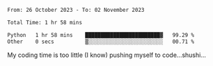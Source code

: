


<!--START_SECTION:waka-->

```txt
From: 26 October 2023 - To: 02 November 2023

Total Time: 1 hr 58 mins

Python   1 hr 58 mins    ████████████████████████▓   99.29 %
Other    0 secs          ▒░░░░░░░░░░░░░░░░░░░░░░░░   00.71 %
```

<!--END_SECTION:waka-->

My coding time is too little (I know)
pushing myself to code...shushi...
